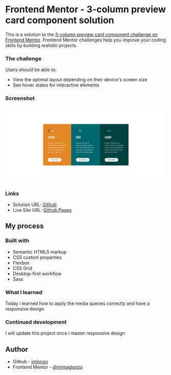 # Frontend Mentor - 3-column preview card component solution

This is a solution to the [3-column preview card component challenge on Frontend Mentor](https://www.frontendmentor.io/challenges/3column-preview-card-component-pH92eAR2-). Frontend Mentor challenges help you improve your coding skills by building realistic projects.

### The challenge

Users should be able to:

- View the optimal layout depending on their device's screen size
- See hover states for interactive elements

### Screenshot

![](./images/Screenshot%202023-08-22%20222042.png)

### Links

- Solution URL: [Github](https://github.com/jmmaglonzo/3-column-preview-card-frontend-mentor)
- Live Site URL: [Github Pages](https://jmmaglonzo.github.io/3-column-preview-card-frontend-mentor/)

## My process

### Built with

- Semantic HTML5 markup
- CSS custom properties
- Flexbox
- CSS Grid
- Desktop-first workflow
- Sass

### What I learned

Today i learned how to apply the media queries correctly and have a responsive design

### Continued development

I will update this project once i master responsive design

## Author

- Github - [jmlonzo](https://www.your-site.com)
- Frontend Mentor - [@jmmaglonzo](https://www.frontendmentor.io/profile/jmmaglonzo)
